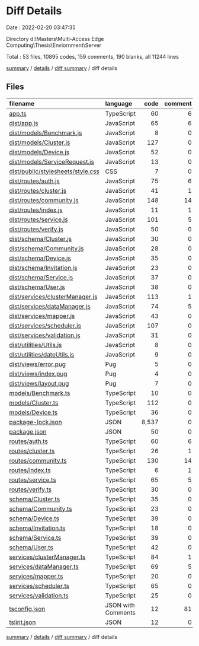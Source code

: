 # Diff Details

Date : 2022-02-20 03:47:35

Directory d:\Masters\Multi-Access Edge Computing\Thesis\Enviornment\Server

Total : 53 files,  10895 codes, 159 comments, 190 blanks, all 11244 lines

[summary](results.md) / [details](details.md) / [diff summary](diff.md) / diff details

## Files
| filename | language | code | comment | blank | total |
| :--- | :--- | ---: | ---: | ---: | ---: |
| [app.ts](/app.ts) | TypeScript | 60 | 6 | 16 | 82 |
| [dist/app.js](/dist/app.js) | JavaScript | 65 | 6 | 1 | 72 |
| [dist/models/Benchmark.js](/dist/models/Benchmark.js) | JavaScript | 8 | 0 | 1 | 9 |
| [dist/models/Cluster.js](/dist/models/Cluster.js) | JavaScript | 127 | 0 | 1 | 128 |
| [dist/models/Device.js](/dist/models/Device.js) | JavaScript | 52 | 0 | 1 | 53 |
| [dist/models/ServiceRequest.js](/dist/models/ServiceRequest.js) | JavaScript | 13 | 0 | 1 | 14 |
| [dist/public/stylesheets/style.css](/dist/public/stylesheets/style.css) | CSS | 7 | 0 | 2 | 9 |
| [dist/routes/auth.js](/dist/routes/auth.js) | JavaScript | 75 | 6 | 1 | 82 |
| [dist/routes/cluster.js](/dist/routes/cluster.js) | JavaScript | 41 | 1 | 1 | 43 |
| [dist/routes/community.js](/dist/routes/community.js) | JavaScript | 148 | 14 | 1 | 163 |
| [dist/routes/index.js](/dist/routes/index.js) | JavaScript | 11 | 1 | 1 | 13 |
| [dist/routes/service.js](/dist/routes/service.js) | JavaScript | 101 | 5 | 1 | 107 |
| [dist/routes/verify.js](/dist/routes/verify.js) | JavaScript | 50 | 0 | 1 | 51 |
| [dist/schema/Cluster.js](/dist/schema/Cluster.js) | JavaScript | 30 | 0 | 1 | 31 |
| [dist/schema/Community.js](/dist/schema/Community.js) | JavaScript | 28 | 0 | 1 | 29 |
| [dist/schema/Device.js](/dist/schema/Device.js) | JavaScript | 35 | 0 | 1 | 36 |
| [dist/schema/Invitation.js](/dist/schema/Invitation.js) | JavaScript | 23 | 0 | 1 | 24 |
| [dist/schema/Service.js](/dist/schema/Service.js) | JavaScript | 37 | 0 | 1 | 38 |
| [dist/schema/User.js](/dist/schema/User.js) | JavaScript | 38 | 0 | 1 | 39 |
| [dist/services/clusterManager.js](/dist/services/clusterManager.js) | JavaScript | 113 | 1 | 1 | 115 |
| [dist/services/dataManager.js](/dist/services/dataManager.js) | JavaScript | 74 | 5 | 1 | 80 |
| [dist/services/mapper.js](/dist/services/mapper.js) | JavaScript | 43 | 0 | 1 | 44 |
| [dist/services/scheduler.js](/dist/services/scheduler.js) | JavaScript | 107 | 0 | 1 | 108 |
| [dist/services/validation.js](/dist/services/validation.js) | JavaScript | 31 | 0 | 1 | 32 |
| [dist/utilities/Utils.js](/dist/utilities/Utils.js) | JavaScript | 8 | 0 | 1 | 9 |
| [dist/utilities/dateUtils.js](/dist/utilities/dateUtils.js) | JavaScript | 9 | 0 | 1 | 10 |
| [dist/views/error.pug](/dist/views/error.pug) | Pug | 5 | 0 | 2 | 7 |
| [dist/views/index.pug](/dist/views/index.pug) | Pug | 4 | 0 | 2 | 6 |
| [dist/views/layout.pug](/dist/views/layout.pug) | Pug | 7 | 0 | 1 | 8 |
| [models/Benchmark.ts](/models/Benchmark.ts) | TypeScript | 10 | 0 | 1 | 11 |
| [models/Cluster.ts](/models/Cluster.ts) | TypeScript | 112 | 0 | 10 | 122 |
| [models/Device.ts](/models/Device.ts) | TypeScript | 36 | 0 | 6 | 42 |
| [package-lock.json](/package-lock.json) | JSON | 8,537 | 0 | 1 | 8,538 |
| [package.json](/package.json) | JSON | 50 | 0 | 1 | 51 |
| [routes/auth.ts](/routes/auth.ts) | TypeScript | 60 | 6 | 15 | 81 |
| [routes/cluster.ts](/routes/cluster.ts) | TypeScript | 26 | 1 | 6 | 33 |
| [routes/community.ts](/routes/community.ts) | TypeScript | 130 | 14 | 18 | 162 |
| [routes/index.ts](/routes/index.ts) | TypeScript | 6 | 1 | 3 | 10 |
| [routes/service.ts](/routes/service.ts) | TypeScript | 65 | 5 | 9 | 79 |
| [routes/verify.ts](/routes/verify.ts) | TypeScript | 30 | 0 | 6 | 36 |
| [schema/Cluster.ts](/schema/Cluster.ts) | TypeScript | 35 | 0 | 3 | 38 |
| [schema/Community.ts](/schema/Community.ts) | TypeScript | 23 | 0 | 2 | 25 |
| [schema/Device.ts](/schema/Device.ts) | TypeScript | 39 | 0 | 3 | 42 |
| [schema/Invitation.ts](/schema/Invitation.ts) | TypeScript | 18 | 0 | 2 | 20 |
| [schema/Service.ts](/schema/Service.ts) | TypeScript | 39 | 0 | 4 | 43 |
| [schema/User.ts](/schema/User.ts) | TypeScript | 42 | 0 | 3 | 45 |
| [services/clusterManager.ts](/services/clusterManager.ts) | TypeScript | 84 | 1 | 9 | 94 |
| [services/dataManager.ts](/services/dataManager.ts) | TypeScript | 69 | 5 | 12 | 86 |
| [services/mapper.ts](/services/mapper.ts) | TypeScript | 20 | 0 | 2 | 22 |
| [services/scheduler.ts](/services/scheduler.ts) | TypeScript | 65 | 0 | 9 | 74 |
| [services/validation.ts](/services/validation.ts) | TypeScript | 25 | 0 | 9 | 34 |
| [tsconfig.json](/tsconfig.json) | JSON with Comments | 12 | 81 | 9 | 102 |
| [tslint.json](/tslint.json) | JSON | 12 | 0 | 0 | 12 |

[summary](results.md) / [details](details.md) / [diff summary](diff.md) / diff details